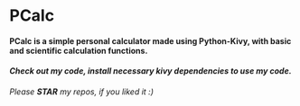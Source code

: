 # PCalc

#### PCalc is a simple personal calculator made using __Python-Kivy__, with basic and scientific calculation functions.
#### _Check out my code, install necessary kivy dependencies to use my code._

###### Please ***STAR*** my repos, if you liked it :)
